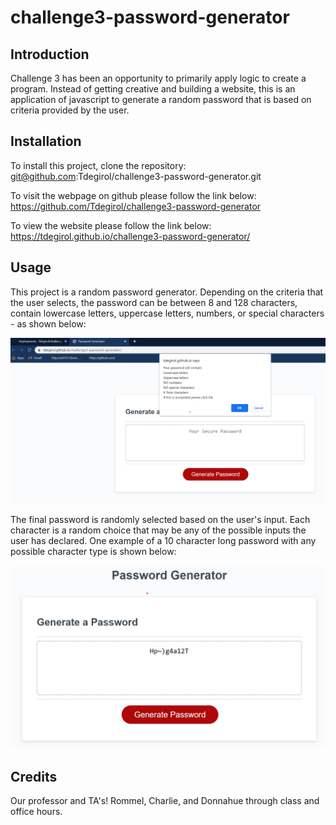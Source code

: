 # challenge3-password-generator

## Introduction

Challenge 3 has been an opportunity to primarily apply logic to create a program. Instead of getting creative and building a website, this is an application of javascript to generate a random password that is based on criteria provided by the user.

## Installation

To install this project, clone the repository:
    git@github.com:Tdegirol/challenge3-password-generator.git

To visit the webpage on github please follow the link below:
    https://github.com/Tdegirol/challenge3-password-generator

To view the website please follow the link below:
    https://tdegirol.github.io/challenge3-password-generator/

## Usage

This project is a random password generator. Depending on the criteria that the user selects, the password can be between 8 and 128 characters, contain lowercase letters, uppercase letters, numbers, or special characters - as shown below:

![Media-Queries-Image](assets/criteria.jpg)

The final password is randomly selected based on the user's input. Each character is a random choice that may be any of the possible inputs the user has declared. One example of a 10 character long password with any possible character type is shown below:

![Media-Queries-Image](assets/example.jpg)

## Credits

Our professor and TA's! Rommel, Charlie, and Donnahue through class and office hours.
